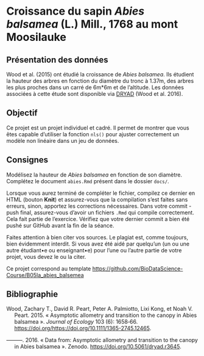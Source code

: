 Croissance du sapin *Abies balsamea* (L.) Mill., 1768 au mont Moosilauke
================

<!-- DO NOT EDIT .md FILE-->

## Présentation des données

Wood et al. (2015) ont étudié la croissance de *Abies balsamea*. Ils
étudient la hauteur des arbres en fonction du diamètre du tronc à 1.37m,
des arbres les plus proches dans un carré de 6m\*6m et de l’altitude.
Les données associées à cette étude sont disponible via
[DRYAD](https://datadryad.org/) (Wood et al. 2016).

## Objectif

Ce projet est un projet individuel et cadré. Il permet de montrer que
vous êtes capable d’utiliser la fonction `nls()` pour ajuster correctement
un modèle non linéaire dans un jeu de données.

## Consignes

Modélisez la hauteur de *Abies balsamea* en fonction de son diamètre.
Complétez le document `abies.Rmd` présent dans le dossier `docs/`.

Lorsque vous aurez terminé de compléter le fichier, compilez ce dernier
en HTML (bouton **Knit**) et assurez-vous que la compilation s’est
faites sans erreurs, sinon, apportez les corrections nécessaires. Dans
votre commit - push final, assurez-vous d’avoir un fichiers `.Rmd` qui
compile correctement. Cela fait partie de l’exercice. Vérifiez que votre
dernier commit a bien été pushé sur GitHub avant la fin de la séance.

Faites attention à bien citer vos sources. Le plagiat est, comme
toujours, bien évidemment interdit. Si vous avez été aidé par quelqu’un
(un ou une autre étudiant•e ou enseignant•e) pour l’une ou l’autre
partie de votre projet, vous devez le ou la citer.

Ce projet correspond au template
<https://github.com/BioDataScience-Course/B05Ia_abies_balsemea>

## Bibliographie

<div id="refs" class="references csl-bib-body hanging-indent">

<div id="ref-wood_2015" class="csl-entry">

Wood, Zachary T., David R. Peart, Peter A. Palmiotto, Lixi Kong, et Noah
V. Peart. 2015. « Asymptotic allometry and transition to the canopy in
Abies balsamea ». *Journal of Ecology* 103 (6): 1658‑66.
https://doi.org/<https://doi.org/10.1111/1365-2745.12465>.

</div>

<div id="ref-wood_data_2016" class="csl-entry">

———. 2016. « Data from: Asymptotic allometry and transition to the
canopy in Abies balsamea ». Zenodo.
<https://doi.org/10.5061/dryad.r3645>.

</div>

</div>
